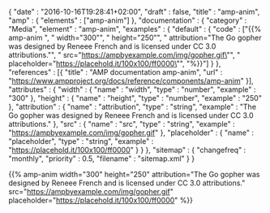{
    "date" : "2016-10-16T19:28:41+02:00",
    "draft" : false,
    "title" : "amp-anim",
    "amp" : {
        "elements" : ["amp-anim"]
    },
    "documentation" : {
        "category" : "Media",
        "element" : "amp-anim",
        "examples" : {
            "default" : {
                "code" : ["{{% amp-anim ", "    width=\"300\"", "    height=\"250\"", "    attribution=\"The Go gopher was designed by Reneee French and is licensed under CC 3.0 attributions.\"", "    src=\"https://ampbyexample.com/img/gopher.gif\"", "    placeholder=\"https://placehold.it/100x100/ff0000\"", "%}}"]
            }
        },
        "references" : [{
            "title" : "AMP documentation amp-anim",
            "url" : "https://www.ampproject.org/docs/reference/components/amp-anim"
        }],
        "attributes" : {
            "width" : {
               "name" : "width",
               "type" : "number",
               "example" : "300"
            },
            "height" : {
               "name" : "height",
               "type" : "number",
               "example" : "250"
            },
             "attribution" : {
                "name" : "attribution",
                "type" : "string",
                "example" : "The Go gopher was designed by Reneee French and is licensed under CC 3.0 attributions."
             },
              "src" : {
                 "name" : "src",
                 "type" : "string",
                 "example" : "https://ampbyexample.com/img/gopher.gif"
              },
              "placeholder" : {
                   "name" : "placeholder",
                   "type" : "string",
                   "example" : "https://placehold.it/100x100/ff0000"
              }
        }
    },
    "sitemap" : {
      "changefreq" : "monthly",
      "priority" : 0.5,
      "filename" : "sitemap.xml"
    }
}

{{% amp-anim width="300" height="250" attribution="The Go gopher was designed by Reneee French and is licensed under CC 3.0 attributions." src="https://ampbyexample.com/img/gopher.gif" placeholder="https://placehold.it/100x100/ff0000" %}}

